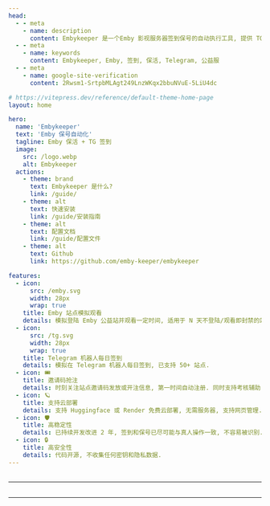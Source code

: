 ```yaml
---
head:
  - - meta
    - name: description
      content: Embykeeper 是一个Emby 影视服务器签到保号的自动执行工具, 提供 TG 机器人签到和 Emby 服务器保活功能.
  - - meta
    - name: keywords
      content: Embykeeper, Emby, 签到, 保活, Telegram, 公益服
  - - meta
    - name: google-site-verification
      content: 2Rwsm1-SrtpbMLAgt249LnzWKqx2bbuNVuE-5LiU4dc

# https://vitepress.dev/reference/default-theme-home-page
layout: home

hero:
  name: 'Embykeeper'
  text: 'Emby 保号自动化'
  tagline: Emby 保活 + TG 签到
  image:
    src: /logo.webp
    alt: Embykeeper
  actions:
    - theme: brand
      text: Embykeeper 是什么?
      link: /guide/
    - theme: alt
      text: 快速安装
      link: /guide/安装指南
    - theme: alt
      text: 配置文档
      link: /guide/配置文件
    - theme: alt
      text: Github
      link: https://github.com/emby-keeper/embykeeper

features:
  - icon:
      src: /emby.svg
      width: 28px
      wrap: true
    title: Emby 站点模拟观看
    details: 模拟登陆 Emby 公益站并观看一定时间, 适用于 N 天不登陆/观看即封禁的站点, 支持任意站点.
  - icon:
      src: /tg.svg
      width: 28px
      wrap: true
    title: Telegram 机器人每日签到
    details: 模拟在 Telegram 机器人每日签到, 已支持 50+ 站点.
  - icon: 🎟️
    title: 邀请码抢注
    details: 时刻关注站点邀请码发放或开注信息, 第一时间自动注册. 同时支持考核辅助.
  - icon: 🪐
    title: 支持云部署
    details: 支持 Huggingface 或 Render 免费云部署, 无需服务器, 支持网页管理.
  - icon: 🛡️
    title: 高稳定性
    details: 已持续开发改进 2 年, 签到和保号已尽可能与真人操作一致, 不容易被识别.
  - icon: 🔒
    title: 高安全性
    details: 代码开源, 不收集任何密钥和隐私数据.
---
```


<script setup>

import TerminalExampleSection from './components/TerminalExampleSection.vue'
import WebExampleSection from './components/WebExampleSection.vue'

</script>

<hr style="margin-top: 30px; margin-bottom: 30px;">

<TerminalExampleSection />

<hr style="margin-top: 30px; margin-bottom: 30px;">

<WebExampleSection />
